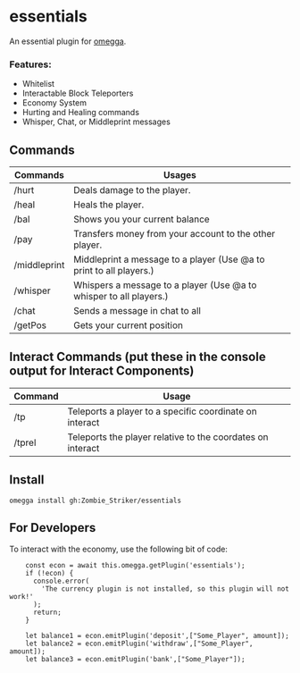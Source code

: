 
# essentials

An essential plugin for [omegga](https://github.com/brickadia-community/omegga).

### Features:
- Whitelist
- Interactable Block Teleporters
- Economy System
- Hurting and Healing commands
- Whisper, Chat, or Middleprint messages

## Commands
| Commands | Usages |
|--------|----------|
| /hurt <player> <amount> | Deals damage to the player.|
| /heal <player> <amount> | Heals the player.|
| /bal | Shows you your current balance|
| /pay <player> <amount> | Transfers money from your account to the other player.|
| /middleprint <player> <message> | Middleprint a message to a player (Use @a to print to all players.)|
| /whisper <player> <message> | Whispers a message to a player (Use @a to whisper to all players.)|
| /chat <message> | Sends a message in chat to all|
| /getPos| Gets your current position|

## Interact Commands (put these in the console output for Interact Components)
|Command|Usage|
|--------|--------|
|/tp <x> <y> <z>| Teleports a player to a specific coordinate on interact|
|/tprel <x> <y> <z>| Teleports the player relative to the coordates on interact|

## Install

`omegga install gh:Zombie_Striker/essentials`

## For Developers
To interact with the economy, use the following bit of code:
```
    const econ = await this.omegga.getPlugin('essentials');
    if (!econ) {
      console.error(
        'The currency plugin is not installed, so this plugin will not work!'
      );
      return;
    }

    let balance1 = econ.emitPlugin('deposit',["Some_Player", amount]);
    let balance2 = econ.emitPlugin('withdraw',["Some_Player", amount]);
    let balance3 = econ.emitPlugin('bank',["Some_Player"]);
```